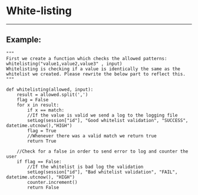 # White-listing
-------

## Example:


    """
    First we create a function which checks the allowed patterns:
    whitelisting("value1,value2,value3" , input)
    Whitelisting is checking if a value is identically the same as the whitelist we created. Please rewrite the below part to reflect this.
    """

    def whitelisting(allowed, input):
        result = allowed.split(',')
        flag = False
        for x in result:
            if x == match:
            //If the value is valid we send a log to the logging file
            setLog(session["id"], "Good whitelist validation", "SUCCESS", datetime.utcnow(),"HIGH")
            flag = True
            //Whenever there was a valid match we return true
            return True
            
        //Check for a false in order to send error to log and counter the user
        if flag == False:
            //If the whitelist is bad log the validation 
            setLog(session["id"], "Bad whitelist validation", "FAIL", datetime.utcnow(), "HIGH")            
            counter.increment()
            return False    
